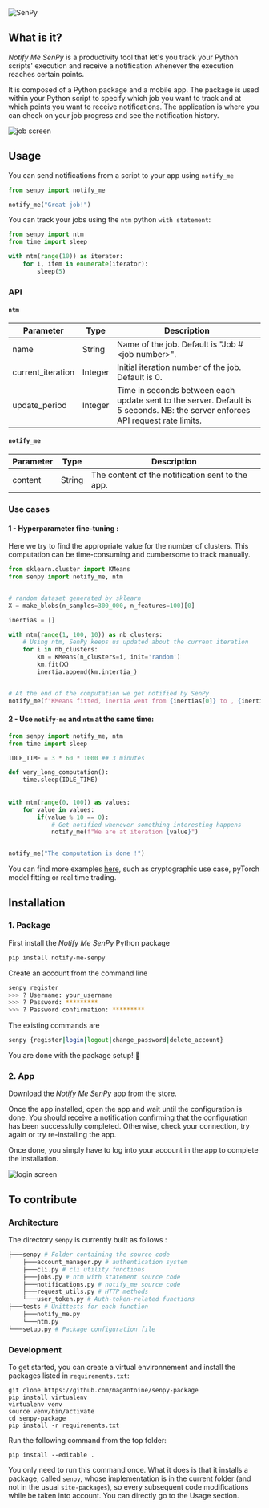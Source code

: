 <img alt="SenPy" src="./assets/banner.png"> 

## What is it?

*Notify Me SenPy* is a productivity tool that let's you track your Python scripts' execution and receive a notification whenever the execution reaches certain points.

It is composed of a Python package and a mobile app. The package is used within your Python script to specify which job you want to track and at which points you want to receive notifications. The application is where you can check on your job progress and see the notification history.

<p float="center">
<img src="./assets/jobs.png" alt="job screen" />
</p>

## Usage

You can send notifications from a script to your app using `notify_me`
```python
from senpy import notify_me

notify_me("Great job!")
```

You can track your jobs using the `ntm` python `with statement`:

```python
from senpy import ntm
from time import sleep 

with ntm(range(10)) as iterator:
    for i, item in enumerate(iterator):
        sleep(5)
``` 

### API

#### `ntm`

| Parameter | Type | Description |
|-|-|-|
| name | String | Name of the job. Default is "Job #\<job number\>".|
| current_iteration | Integer | Initial iteration number of the job. Default is 0.|
| update_period | Integer | Time in seconds between each update sent to the server. Default is 5 seconds. NB: the server enforces API request rate limits.|

#### `notify_me`

| Parameter | Type | Description |
|-|-|-|
| content | String | The content of the notification sent to the app. |

### Use cases

#### 1 - Hyperparameter fine-tuning :

Here we try to find the appropriate value for the number of clusters. This computation can be time-consuming and cumbersome to track manually.

```python
from sklearn.cluster import KMeans
from senpy import notify_me, ntm


# random dataset generated by sklearn
X = make_blobs(n_samples=300_000, n_features=100)[0]

inertias = []

with ntm(range(1, 100, 10)) as nb_clusters:
    # Using ntm, SenPy keeps us updated about the current iteration
    for i in nb_clusters:
        km = KMeans(n_clusters=i, init='random')
        km.fit(X)
        inertia.append(km.intertia_)


# At the end of the computation we get notified by SenPy
notify_me(f"KMeans fitted, inertia went from {inertias[0]} to , {inertias[-1]}")
```

#### 2 - Use `notify-me` and `ntm` at the same time:

```python
from senpy import notify_me, ntm
from time import sleep

IDLE_TIME = 3 * 60 * 1000 ## 3 minutes

def very_long_computation():
    time.sleep(IDLE_TIME)
    
    
with ntm(range(0, 100)) as values:
    for value in values:
        if(value % 10 == 0):
            # Get notified whenever something interesting happens
            notify_me(f"We are at iteration {value}")


notify_me("The computation is done !")
```

You can find more examples [here](./examples), such as cryptographic use case, pyTorch model fitting or real time trading.

## Installation
### 1. Package
First install the *Notify Me SenPy* Python package
```bash
pip install notify-me-senpy
```

Create an account from the command line
```bash
senpy register
>>> ? Username: your_username
>>> ? Password: *********
>>> ? Password confirmation: *********
```

The existing commands are
```bash
senpy {register|login|logout|change_password|delete_account}
```
You are done with the package setup! 🎉

### 2. App

Download the *Notify Me SenPy* app from the store.

Once the app installed, open the app and wait until the configuration is done. You should receive a notification confirming that the configuration has been successfully completed. Otherwise, check your connection, try again or try re-installing the app.

Once done, you simply have to log into your account in the app to complete the installation.
<p float="center">
<img src="./assets/login.png" alt="login screen"/>
</p>


## To contribute

### Architecture 

The directory ```senpy``` is currently built as follows :
```bash
├───senpy # Folder containing the source code
    ├───account_manager.py # authentication system
    ├───cli.py # cli utility functions
    ├───jobs.py # ntm with statement source code
    ├───notifications.py # notify_me source code
    ├───request_utils.py # HTTP methods
    └───user_token.py # Auth-token-related functions
├───tests # Unittests for each function
    ├───notify_me.py 
    └───ntm.py
└───setup.py # Package configuration file
```


### Development

To get started, you can create a virtual environnement and install the packages listed in `requirements.txt`:
```
git clone https://github.com/magantoine/senpy-package
pip install virtualenv
virtualenv venv
source venv/bin/activate
cd senpy-package
pip install -r requirements.txt
```

Run the following command from the top folder:
```
pip install --editable .
```
You only need to run this command once. What it does is that it installs a package, called `senpy`, whose implementation is in the current folder (and not in the usual `site-packages`), so every subsequent code modifications while be taken into account.
You can directly go to the Usage section.



